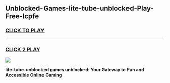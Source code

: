 
## Unblocked-Games-lite-tube-unblocked-Play-Free-lcpfe
<h3>
<a href="https://premium76.site?title=lite-tube-unblocked&ref=12A">CLICK TO PLAY</a></h3>
<hr>

<h3>
<a href="https://premium76.site?title=lite-tube-unblocked&ref=12A">CLICK 2 PLAY</a>
  
</h3>

<a href="https://premium76.site?title=lite-tube-unblocked&ref=12A"><img src="https://clearcache.store/games.png"></a>


**lite-tube-unblocked games unblocked: Your Gateway to Fun and Accessible Online Gaming**
